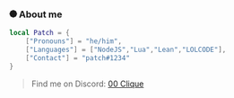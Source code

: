 ### ⯄ About me 

```lua
local Patch = {
    ["Pronouns"] = "he/him",
    ["Languages"] = ["NodeJS","Lua","Lean","LOLCODE"],
    ["Contact"] = "patch#1234"
}
```

> Find me on Discord: [00 Clique](https://www.discord.gg/00clique)

